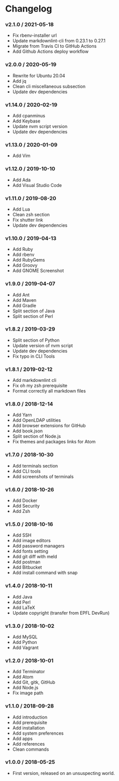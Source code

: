 Changelog
=========

### v2.1.0 / 2021-05-18

  - Fix rbenv-installer url
  - Update markdownlint-cli from 0.23.1 to 0.27.1
  - Migrate from Travis CI to GitHub Actions
  - Add Github Actions deploy workflow

### v2.0.0 / 2020-05-19

  - Rewrite for Ubuntu 20.04
  - Add jq
  - Clean cli miscellaneous subsection
  - Update dev dependencies

### v1.14.0 / 2020-02-19

  - Add cpanminus
  - Add Keybase
  - Update nvm script version
  - Update dev dependencies

### v1.13.0 / 2020-01-09

  - Add Vim

### v1.12.0 / 2019-10-10

  - Add Ada
  - Add Visual Studio Code

### v1.11.0 / 2019-08-20

  - Add Lua
  - Clean zsh section
  - Fix shutter link
  - Update dev dependencies

### v1.10.0 / 2019-04-13

  - Add Ruby
  - Add rbenv
  - Add RubyGems
  - Add Groovy
  - Add GNOME Screenshot

### v1.9.0 / 2019-04-07

  - Add Ant
  - Add Maven
  - Add Gradle
  - Split section of Java
  - Split section of Perl

### v1.8.2 / 2019-03-29

  - Split section of Python
  - Update version of nvm script
  - Update dev dependencies
  - Fix typo in CLI Tools

### v1.8.1 / 2019-02-12

  - Add markdownlint cli
  - Fix oh my zsh prerequisite
  - Format correctly all markdown files

### v1.8.0 / 2018-12-14

  - Add Yarn
  - Add OpenLDAP utilities
  - Add browser extensions for GitHub
  - Add book.json
  - Split section of Node.js
  - Fix themes and packages links for Atom

### v1.7.0 / 2018-10-30

  - Add terminals section
  - Add CLI tools
  - Add screenshots of terminals

### v1.6.0 / 2018-10-26

  - Add Docker
  - Add Security
  - Add Zsh

### v1.5.0 / 2018-10-16

  - Add SSH
  - Add image editors
  - Add password managers
  - Add fonts setting
  - Add git diff with meld
  - Add postman
  - Add Bitbucket
  - Add install command with snap

### v1.4.0 / 2018-10-11

  - Add Java
  - Add Perl
  - Add LaTeX
  - Update copyright (transfer from EPFL DevRun)

### v1.3.0 / 2018-10-02

  - Add MySQL
  - Add Python
  - Add Vagrant

### v1.2.0 / 2018-10-01

  - Add Terminator
  - Add Atom
  - Add Git, gitk, GitHub
  - Add Node.js
  - Fix image path

### v1.1.0 / 2018-09-28

  - Add introduction
  - Add prerequisite
  - Add installation
  - Add system preferences
  - Add apps
  - Add references
  - Clean commands

### v1.0.0 / 2018-05-25

  - First version, released on an unsuspecting world.
